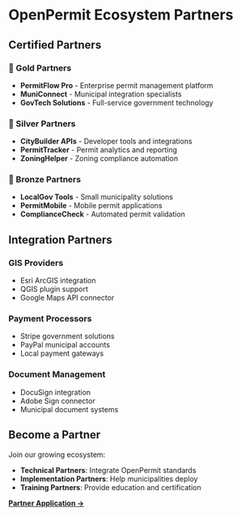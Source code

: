 # OpenPermit Ecosystem Partners

## Certified Partners

### 🥇 Gold Partners
- **PermitFlow Pro** - Enterprise permit management platform
- **MuniConnect** - Municipal integration specialists  
- **GovTech Solutions** - Full-service government technology

### 🥈 Silver Partners
- **CityBuilder APIs** - Developer tools and integrations
- **PermitTracker** - Permit analytics and reporting
- **ZoningHelper** - Zoning compliance automation

### 🥉 Bronze Partners
- **LocalGov Tools** - Small municipality solutions
- **PermitMobile** - Mobile permit applications
- **ComplianceCheck** - Automated permit validation

## Integration Partners

### GIS Providers
- Esri ArcGIS integration
- QGIS plugin support
- Google Maps API connector

### Payment Processors
- Stripe government solutions
- PayPal municipal accounts
- Local payment gateways

### Document Management
- DocuSign integration
- Adobe Sign connector
- Municipal document systems

## Become a Partner
Join our growing ecosystem:
- **Technical Partners**: Integrate OpenPermit standards
- **Implementation Partners**: Help municipalities deploy
- **Training Partners**: Provide education and certification

**[Partner Application →](https://partners.openpermit.org)**
